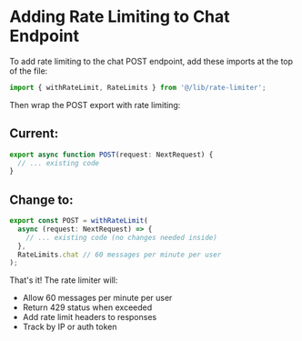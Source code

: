 # Adding Rate Limiting to Chat Endpoint

To add rate limiting to the chat POST endpoint, add these imports at the top of the file:

```typescript
import { withRateLimit, RateLimits } from '@/lib/rate-limiter';
```

Then wrap the POST export with rate limiting:

## Current:
```typescript
export async function POST(request: NextRequest) {
  // ... existing code
}
```

## Change to:
```typescript
export const POST = withRateLimit(
  async (request: NextRequest) => {
    // ... existing code (no changes needed inside)
  },
  RateLimits.chat // 60 messages per minute per user
);
```

That's it! The rate limiter will:
- Allow 60 messages per minute per user
- Return 429 status when exceeded
- Add rate limit headers to responses
- Track by IP or auth token